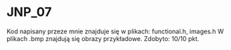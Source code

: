 # JNP_07
Kod napisany przeze mnie znajduje się w plikach: functional.h, images.h
W plikach .bmp znajdują się obrazy przykładowe.
Zdobyto: 10/10 pkt.